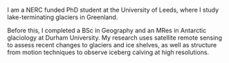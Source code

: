 I am a NERC funded PhD student at the University of Leeds, where I study lake-terminating glaciers in Greenland. 

Before this, I completed a BSc in Geography and an MRes in Antarctic glaciology at Durham University. My research uses satellite remote sensing to assess recent changes to glaciers and ice shelves, as well as structure from motion techniques to observe iceberg calving at high resolutions.    
